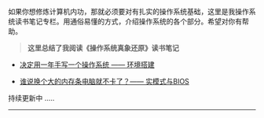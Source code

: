 

如果你想修炼计算机内功，那就必须要对有扎实的操作系统基础，这里是我操作系统读书笔记专栏。用通俗易懂的方式，介绍操作系统的各个部分。希望对你有帮助。

> **这里总结了我阅读《操作系统真象还原》读书笔记**

- [决定用一年手写一个操作系统 —— 环境搭建](https://mp.weixin.qq.com/s?__biz=MzkwMjIzNjc4NA==&mid=2247483827&idx=1&sn=aef17dff5f2159ff636d5921e17bdf69&chksm=c0a9deacf7de57baee4e920b90acf8195e30ceb06ac501422c2176616e902c2a59abc5fdab68#rd)

- [谁说换个大的内存条电脑就不卡了？—— 实模式与BIOS](https://mp.weixin.qq.com/s?__biz=MzkwMjIzNjc4NA==&mid=2247484002&idx=1&sn=04c70a83762942802860ff7c30e9a2e3&chksm=c0a9dd7df7de546b6fcc55c2314c781d3cc5d5863e5b8401344fa7331b86a04aab9c29582b5b#rd)




持续更新中 .....

-----